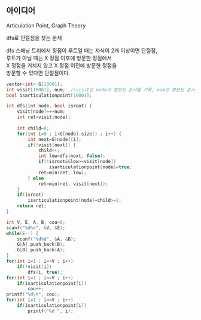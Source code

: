 ## 아이디어
Articulation Point, Graph Theory

dfs로 단절점을 찾는 문제

dfs 스패닝 트리에서 정점이 루트일 때는 자식이 2개 이상이면 단절점,  
루트가 아닐 때는 X 정점 이후에 방문한 정점에서  
X 정점을 거치지 않고 X 정점 이전에 방문한 정점을  
방문할 수 있다면 단절점이다.
```cpp
vector<int> G[10001];
int visit[10001], num;	//visit은 node가 방문된 순서를 기록, num은 방문된 순서 카운팅
bool isarticulationpoint[10001];

int dfs(int node, bool isroot) {
	visit[node]=++num;
	int ret=visit[node];
	
	int child=0;
	for(int i=0 ; i<G[node].size() ; i++) {
		int next=G[node][i];
		if(!visit[next]) {
			child++;
			int low=dfs(next, false);
			if(!isroot&&low>=visit[node])
				isarticulationpoint[node]=true;
			ret=min(ret, low);
		} else
			ret=min(ret, visit[next]);
	}
	if(isroot)
		isarticulationpoint[node]=child>=2;
	return ret;
}

int V, E, A, B, cou=0;
scanf("%d%d", &V, &E);
while(E--) {
	scanf("%d%d", &A, &B);
	G[A].push_back(B);
	G[B].push_back(A);
}
for(int i=1 ; i<=V ; i++)
	if(!visit[i])
		dfs(i, true);
for(int i=1 ; i<=V ; i++)
	if(isarticulationpoint[i])
		cou++;
printf("%d\n", cou);
for(int i=1 ; i<=V ; i++)
	if(isarticulationpoint[i])
		printf("%d ", i);
```